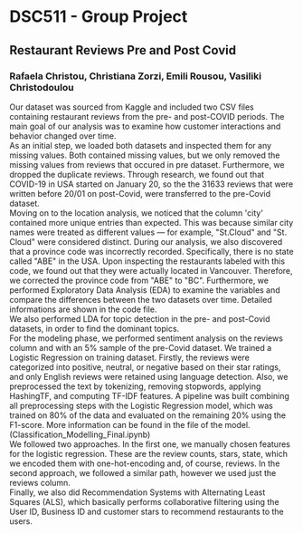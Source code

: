 # DSC511 - Group Project
## Restaurant Reviews Pre and Post Covid
### Rafaela Christou,  Christiana Zorzi, Emili Rousou, Vasiliki Christodoulou
Our dataset was sourced from Kaggle and included two CSV files containing restaurant reviews from the pre- and post-COVID periods. The main goal of our analysis was to examine how customer interactions and behavior changed over time.\
As an initial step, we loaded both datasets and inspected them for any missing values. Both contained missing values, but we only removed the missing values from reviews that occured in pre dataset. Furthermore, we dropped the duplicate reviews. Through research, we found out that COVID-19 in USA started on January 20, so the the 31633 reviews that were written before 20/01 on post-Covid, were transferred to the pre-Covid dataset.\
Moving on to the location analysis, we noticed that the column 'city' contained more unique entries than expected. This was because similar city names were treated as different values — for example, "St.Cloud" and "St. Cloud" were considered distinct. During our analysis, we also discovered that a province code was incorrectly recorded. Specifically, there is no state called "ABE" in the USA. Upon inspecting the restaurants labeled with this code, we found out that they were actually located in Vancouver. Therefore, we corrected the province code from "ABE" to "BC". Furthermore, we performed Exploratory Data Analysis (EDA) to examine the variables and compare the differences between the two datasets over time. Detailed informations are shown in the code file. \
We also performed LDA for topic detection in the pre- and post-Covid datasets, in order to find the dominant topics.\
For the modeling phase, we performed sentiment analysis on the reviews column and with an 5% sample of the pre-Covid dataset. We trained a Logistic Regression on training dataset. Firstly, the reviews were categorized into positive, neutral, or negative based on their star ratings, and only English reviews were retained using language detection. Also, we preprocessed the text by tokenizing, removing stopwords, applying HashingTF, and computing TF-IDF features. A pipeline was built combining all preprocessing steps with the Logistic Regression model, which was trained on 80% of the data and evaluated on the remaining 20% using the F1-score. More information can be found in the file of the model. (Classification_Modelling_Final.ipynb)\
We followed two approaches. In the first one, we manually chosen features for the logistic regression. These are the review counts, stars, state, which we encoded them with one-hot-encoding and, of course, reviews. In the second approach, we followed a similar path, however we used just the reviews column.\
Finally, we also did Recommendation Systems with Alternating Least Squares (ALS), which basically performs collaborative filtering using the User ID, Business ID and customer stars to recommend restaurants to the users.


